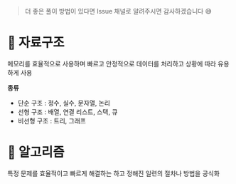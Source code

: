> 더 좋은 풀이 방법이 있다면 Issue 채널로 알려주시면 감사하겠습니다 😅

# 💎 자료구조

메모리를 효율적으로 사용하며 빠르고 안정적으로 데이터를 처리하고 상황에 따라 유용하게 사용

**종류**

- 단순 구조 : 정수, 실수, 문자열, 논리
- 선형 구조 : 배열, 연결 리스트, 스택, 큐
- 비선형 구조 : 트리, 그래프

# 💎 알고리즘

특정 문제를 효율적이고 빠르게 해결하는 하고 정해진 일련의 절차나 방법을 공식화
